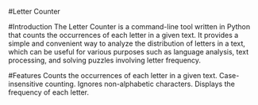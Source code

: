 #Letter Counter

#Introduction
The Letter Counter is a command-line tool written in Python that counts the occurrences of each letter in a given text. It provides a simple and convenient way to analyze the distribution of letters in a text, which can be useful for various purposes such as language analysis, text processing, and solving puzzles involving letter frequency.

#Features
Counts the occurrences of each letter in a given text.
Case-insensitive counting.
Ignores non-alphabetic characters.
Displays the frequency of each letter.

